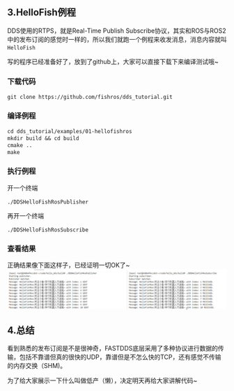 ## 3.HelloFish例程

DDS使用的RTPS，就是Real-Time Publish Subscribe协议，其实和ROS与ROS2中的发布订阅的感觉时一样的，所以我们就跑一个例程来收发消息，消息内容就叫`HelloFish`

写的程序已经准备好了，放到了github上，大家可以直接下载下来编译测试哦~

### 下载代码

```
git clone https://github.com/fishros/dds_tutorial.git
```

### 编译例程

```
cd dds_tutorial/examples/01-hellofishros
mkdir build && cd build
cmake .. 
make
```

### 执行例程

开一个终端

```
./DDSHelloFishRosPublisher  
```

再开一个终端

```
./DDSHelloFishRosSubscribe
```

### 查看结果

正确结果像下面这样子，已经证明一切OK了~
![DDS发布订阅测试](4.使用DDS进行订阅发布/imgs/69d6079ecd16442cb3c6824b742ae705.png)

## 4.总结

看到熟悉的发布订阅是不是很神奇，FASTDDS底层采用了多种协议进行数据的传输，包括不靠谱但真的很快的UDP，靠谱但是不怎么快的TCP，还有感觉不传输的内存交换（SHM)。

为了给大家展示一下什么叫做低产（懒），决定明天再给大家讲解代码~
